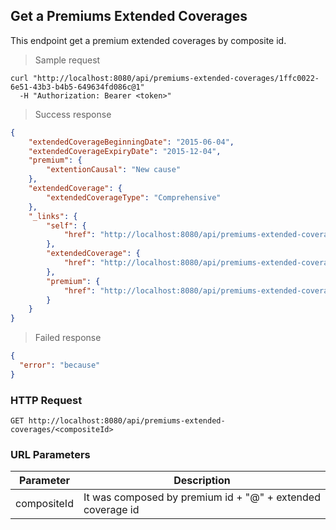 ## Get a Premiums Extended Coverages

This endpoint get a premium extended coverages by composite id.

> Sample request

```shell
curl "http://localhost:8080/api/premiums-extended-coverages/1ffc0022-6e51-43b3-b4b5-649634fd086c@1"
  -H "Authorization: Bearer <token>"
```

> Success response

```json
{
    "extendedCoverageBeginningDate": "2015-06-04",
    "extendedCoverageExpiryDate": "2015-12-04",
    "premium": {
        "extentionCausal": "New cause"
    },
    "extendedCoverage": {
        "extendedCoverageType": "Comprehensive"
    },
    "_links": {
        "self": {
            "href": "http://localhost:8080/api/premiums-extended-coverages/1ffc0022-6e51-43b3-b4b5-649634fd086c@1"
        },
        "extendedCoverage": {
            "href": "http://localhost:8080/api/premiums-extended-coverages/1ffc0022-6e51-43b3-b4b5-649634fd086c@1/extendedCoverage"
        },
        "premium": {
            "href": "http://localhost:8080/api/premiums-extended-coverages/1ffc0022-6e51-43b3-b4b5-649634fd086c@1/premium"
        }
    }
}
```

> Failed response

```json
{
  "error": "because"
}
```

### HTTP Request

`GET http://localhost:8080/api/premiums-extended-coverages/<compositeId>`

### URL Parameters

Parameter | Description
--------- | -----------
compositeId | It was composed by premium id + "@" + extended coverage id